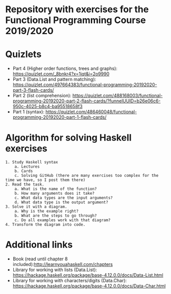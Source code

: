 # Repository with exercises for the Functional Programming Course 2019/2020

# Quizlets
 - Part 4 (Higher order functions, trees and graphs): https://quizlet.com/_8bnkr4?x=1jqt&i=2o9990
 - Part 3 (Data.List and pattern matching): https://quizlet.com/497664383/functional-programming-20192020-part-3-flash-cards/
 - Part 2 (list comprehension): https://quizlet.com/488168003/functional-programming-20192020-part-2-flash-cards/?funnelUUID=b26e06c6-950c-4025-b8c4-ba95518658f3
 - Part 1 (syntax): https://quizlet.com/486460048/functional-programming-20192020-part-1-flash-cards/ 

# Algorithm for solving Haskell exercises

    1. Study Haskell syntax
        a. Lectures
        b. Cards
        c. Solving GitHub (there are many exercises too complex for the time we have, so I post them there)
    2. Read the task.
        a. What is the name of the function?
        b. How many arguments does it take?
        c. What data types are the input arguments?
        d. What data type is the output argument?
    3. Solve it with a diagram.
        a. Why is the example right?
        b. What are the steps to go through?
        c. Do all examples work with that diagram?
    4. Transform the diagram into code.

# Additional links
 - Book (read until chapter 8 included):http://learnyouahaskell.com/chapters
 - Library for working with lists (Data.List): https://hackage.haskell.org/package/base-4.12.0.0/docs/Data-List.html 
 - Library for working with characters/digits (Data.Char): https://hackage.haskell.org/package/base-4.12.0.0/docs/Data-Char.html 